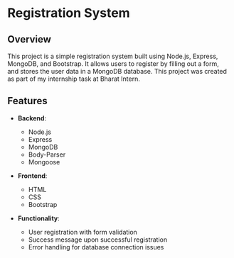 # Registration System

## Overview

This project is a simple registration system built using Node.js, Express, MongoDB, and Bootstrap. It allows users to register by filling out a form, and stores the user data in a MongoDB database. This project was created as part of my internship task at Bharat Intern.

## Features

- **Backend**:
  - Node.js
  - Express
  - MongoDB
  - Body-Parser
  - Mongoose

- **Frontend**:
  - HTML
  - CSS
  - Bootstrap

- **Functionality**:
  - User registration with form validation
  - Success message upon successful registration
  - Error handling for database connection issues
